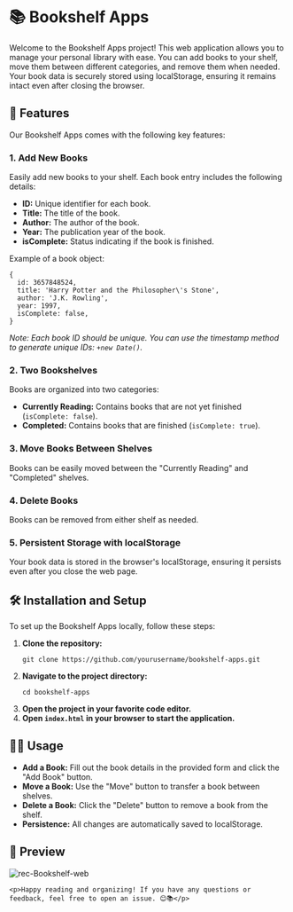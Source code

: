 
<body>
    <h1>📚 Bookshelf Apps</h1>
    <p>Welcome to the Bookshelf Apps project! This web application allows you to manage your personal library with ease. You can add books to your shelf, move them between different categories, and remove them when needed. Your book data is securely stored using localStorage, ensuring it remains intact even after closing the browser.</p>
    <h2>🌟 Features</h2>
    <p>Our Bookshelf Apps comes with the following key features:</p>    
    <h3>1. Add New Books</h3>
    <p>Easily add new books to your shelf. Each book entry includes the following details:</p>
    <ul>
        <li><strong>ID:</strong> Unique identifier for each book.</li>
        <li><strong>Title:</strong> The title of the book.</li>
        <li><strong>Author:</strong> The author of the book.</li>
        <li><strong>Year:</strong> The publication year of the book.</li>
        <li><strong>isComplete:</strong> Status indicating if the book is finished.</li>
    </ul>
    <p>Example of a book object:</p>
    <pre><code>{
  id: 3657848524,
  title: 'Harry Potter and the Philosopher\'s Stone',
  author: 'J.K. Rowling',
  year: 1997,
  isComplete: false,
}</code></pre>
    <p><em>Note: Each book ID should be unique. You can use the timestamp method to generate unique IDs: <code>+new Date()</code>.</em></p>
    <h3>2. Two Bookshelves</h3>
    <p>Books are organized into two categories:</p>
    <ul>
        <li><strong>Currently Reading:</strong> Contains books that are not yet finished (<code>isComplete: false</code>).</li>
        <li><strong>Completed:</strong> Contains books that are finished (<code>isComplete: true</code>).</li>
    </ul>
    <h3>3. Move Books Between Shelves</h3>
    <p>Books can be easily moved between the "Currently Reading" and "Completed" shelves.</p>
    <h3>4. Delete Books</h3>
    <p>Books can be removed from either shelf as needed.</p>
    <h3>5. Persistent Storage with localStorage</h3>
    <p>Your book data is stored in the browser's localStorage, ensuring it persists even after you close the web page.</p>
    <h2>🛠️ Installation and Setup</h2>
    <p>To set up the Bookshelf Apps locally, follow these steps:</p>
    <ol>
        <li><strong>Clone the repository:</strong>
        <pre><code>git clone https://github.com/yourusername/bookshelf-apps.git</code></pre></li>
        <li><strong>Navigate to the project directory:</strong>
        <pre><code>cd bookshelf-apps</code></pre></li>
        <li><strong>Open the project in your favorite code editor.</strong></li>
        <li><strong>Open <code>index.html</code> in your browser to start the application.</strong></li>
    </ol> 
    <h2>🏃‍♂️ Usage</h2>
    <ul>
        <li><strong>Add a Book:</strong> Fill out the book details in the provided form and click the "Add Book" button.</li>
        <li><strong>Move a Book:</strong> Use the "Move" button to transfer a book between shelves.</li>
        <li><strong>Delete a Book:</strong> Click the "Delete" button to remove a book from the shelf.</li>
        <li><strong>Persistence:</strong> All changes are automatically saved to localStorage.</li>
    </ul>
    <h2>🤝 Preview</h2>
  

![rec-Bookshelf-web](https://github.com/MufidValdes/bookshelf-apps/assets/81525382/75a11d4c-1fcd-4929-bcba-75c556dbe0a2)
  
    <p>Happy reading and organizing! If you have any questions or feedback, feel free to open an issue. 😊📚</p>
</body>
